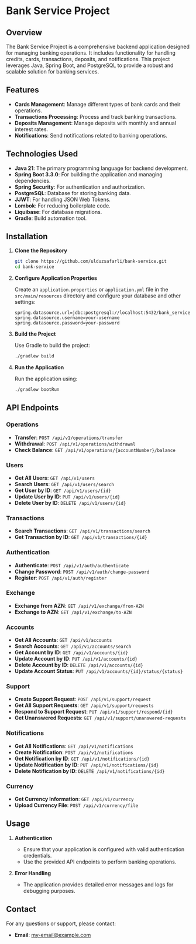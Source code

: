 # Bank Service Project

## Overview

The Bank Service Project is a comprehensive backend application designed for managing banking operations. It includes functionality for handling credits, cards, transactions, deposits, and notifications. This project leverages Java, Spring Boot, and PostgreSQL to provide a robust and scalable solution for banking services.

## Features

- **Cards Management**: Manage different types of bank cards and their operations.
- **Transactions Processing**: Process and track banking transactions.
- **Deposits Management**: Manage deposits with monthly and annual interest rates.
- **Notifications**: Send notifications related to banking operations.

## Technologies Used

- **Java 21**: The primary programming language for backend development.
- **Spring Boot 3.3.0**: For building the application and managing dependencies.
- **Spring Security**: For authentication and authorization.
- **PostgreSQL**: Database for storing banking data.
- **JJWT**: For handling JSON Web Tokens.
- **Lombok**: For reducing boilerplate code.
- **Liquibase**: For database migrations.
- **Gradle**: Build automation tool.

## Installation

1. **Clone the Repository**

   ```bash
   git clone https://github.com/ulduzsafarli/bank-service.git
   cd bank-service
   ```

2. **Configure Application Properties**

   Create an `application.properties` or `application.yml` file in the `src/main/resources` directory and configure your database and other settings:

   ```properties
   spring.datasource.url=jdbc:postgresql://localhost:5432/bank_service
   spring.datasource.username=your-username
   spring.datasource.password=your-password
   ```

3. **Build the Project**

   Use Gradle to build the project:

   ```bash
   ./gradlew build
   ```

4. **Run the Application**

   Run the application using:

   ```bash
   ./gradlew bootRun
   ```

## API Endpoints

### Operations
- **Transfer**: `POST /api/v1/operations/transfer`
- **Withdrawal**: `POST /api/v1/operations/withdrawal`
- **Check Balance**: `GET /api/v1/operations/{accountNumber}/balance`

### Users
- **Get All Users**: `GET /api/v1/users`
- **Search Users**: `GET /api/v1/users/search`
- **Get User by ID**: `GET /api/v1/users/{id}`
- **Update User by ID**: `PUT /api/v1/users/{id}`
- **Delete User by ID**: `DELETE /api/v1/users/{id}`

### Transactions
- **Search Transactions**: `GET /api/v1/transactions/search`
- **Get Transaction by ID**: `GET /api/v1/transactions/{id}`

### Authentication
- **Authenticate**: `POST /api/v1/auth/authenticate`
- **Change Password**: `POST /api/v1/auth/change-password`
- **Register**: `POST /api/v1/auth/register`

### Exchange
- **Exchange from AZN**: `GET /api/v1/exchange/from-AZN`
- **Exchange to AZN**: `GET /api/v1/exchange/to-AZN`

### Accounts
- **Get All Accounts**: `GET /api/v1/accounts`
- **Search Accounts**: `GET /api/v1/accounts/search`
- **Get Account by ID**: `GET /api/v1/accounts/{id}`
- **Update Account by ID**: `PUT /api/v1/accounts/{id}`
- **Delete Account by ID**: `DELETE /api/v1/accounts/{id}`
- **Update Account Status**: `PUT /api/v1/accounts/{id}/status/{status}`

### Support
- **Create Support Request**: `POST /api/v1/support/request`
- **Get All Support Requests**: `GET /api/v1/support/requests`
- **Respond to Support Request**: `PUT /api/v1/support/respond/{id}`
- **Get Unanswered Requests**: `GET /api/v1/support/unanswered-requests`

### Notifications
- **Get All Notifications**: `GET /api/v1/notifications`
- **Create Notification**: `POST /api/v1/notifications`
- **Get Notification by ID**: `GET /api/v1/notifications/{id}`
- **Update Notification by ID**: `PUT /api/v1/notifications/{id}`
- **Delete Notification by ID**: `DELETE /api/v1/notifications/{id}`

### Currency
- **Get Currency Information**: `GET /api/v1/currency`
- **Upload Currency File**: `POST /api/v1/currency/file`

## Usage

1. **Authentication**

   - Ensure that your application is configured with valid authentication credentials.
   - Use the provided API endpoints to perform banking operations.

2. **Error Handling**

   - The application provides detailed error messages and logs for debugging purposes.

## Contact

For any questions or support, please contact:

- **Email**: [my-email@example.com](mailto:ulduzsafarli.dv@example.com)
